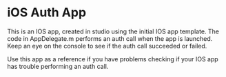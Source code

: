 iOS Auth App
=============

This is an IOS app, created in studio using the initial IOS app template.  The code in AppDelegate.m performs an auth call when the app is launched.  Keep an eye on the console to see if the auth call succeeded or failed.

Use this app as a reference if you have problems checking if your IOS app has trouble performing an auth call.
